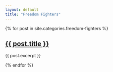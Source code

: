 ```yaml
---
layout: default
title: "Freedom Fighters"
---
```

{% for post in site.categories.freedom-fighters %}
<h2><a href="{{ post.url }}">{{ post.title }}</a></h2>
<p>{{ post.excerpt }}</p>
{% endfor %}
